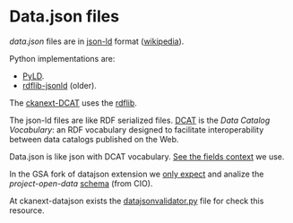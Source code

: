 # Data.json files 

_data.json_ files are in [json-ld](https://json-ld.org/) format ([wikipedia](https://en.wikipedia.org/wiki/JSON-LD)).  

Python implementations are:
 - [PyLD](https://github.com/digitalbazaar/pyld).
 - [rdflib-jsonld](https://github.com/RDFLib/rdflib-jsonld) (older).

The [ckanext-DCAT](https://github.com/ckan/ckanext-dcat) uses the [rdflib](https://rdflib.readthedocs.io/en/stable/).  

The json-ld files are like RDF serialized files. [DCAT](https://www.w3.org/TR/vocab-dcat/) is the _Data Catalog Vocabulary_: an RDF vocabulary designed to facilitate interoperability between data catalogs published on the Web.  

Data.json is like json with DCAT vocabulary. [See the fields context](https://project-open-data.cio.gov/v1.1/schema/catalog.jsonld) we use.  

In the GSA fork of datajson extension we [only expect](https://github.com/GSA/ckanext-datajson/blob/datagov/ckanext/datajson/harvester_base.py#L138) and analize the _project-open-data_ [schema](https://project-open-data.cio.gov/v1.1/schema/catalog.json) (from CIO).  

At ckanext-datajson exists the [datajsonvalidator.py](https://github.com/GSA/ckanext-datajson/blob/datagov/ckanext/datajson/datajsonvalidator.py) file for check this resource.